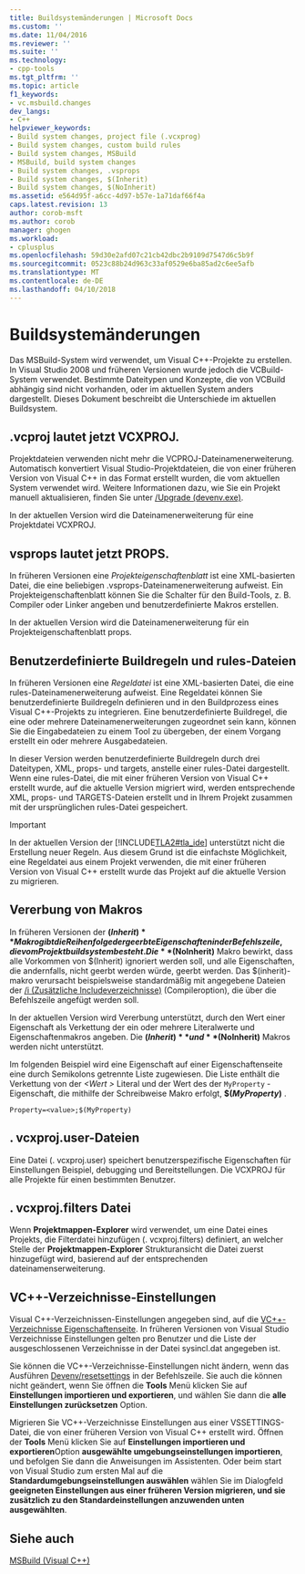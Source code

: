 ```yaml
---
title: Buildsystemänderungen | Microsoft Docs
ms.custom: ''
ms.date: 11/04/2016
ms.reviewer: ''
ms.suite: ''
ms.technology:
- cpp-tools
ms.tgt_pltfrm: ''
ms.topic: article
f1_keywords:
- vc.msbuild.changes
dev_langs:
- C++
helpviewer_keywords:
- Build system changes, project file (.vcxprog)
- Build system changes, custom build rules
- Build system changes, MSBuild
- MSBuild, build system changes
- Build system changes, .vsprops
- Build system changes, $(Inherit)
- Build system changes, $(NoInherit)
ms.assetid: e564d95f-a6cc-4d97-b57e-1a71daf66f4a
caps.latest.revision: 13
author: corob-msft
ms.author: corob
manager: ghogen
ms.workload:
- cplusplus
ms.openlocfilehash: 59d30e2afd07c21cb42dbc2b9109d7547d6c5b9f
ms.sourcegitcommit: 0523c88b24d963c33af0529e6ba85ad2c6ee5afb
ms.translationtype: MT
ms.contentlocale: de-DE
ms.lasthandoff: 04/10/2018
---
```

# <a name="build-system-changes"></a>Buildsystemänderungen
Das MSBuild-System wird verwendet, um Visual C++-Projekte zu erstellen. In Visual Studio 2008 und früheren Versionen wurde jedoch die VCBuild-System verwendet. Bestimmte Dateitypen und Konzepte, die von VCBuild abhängig sind nicht vorhanden, oder im aktuellen System anders dargestellt. Dieses Dokument beschreibt die Unterschiede im aktuellen Buildsystem.  
  
## <a name="vcproj-is-now-vcxproj"></a>.vcproj lautet jetzt VCXPROJ.  
 Projektdateien verwenden nicht mehr die VCPROJ-Dateinamenerweiterung. Automatisch konvertiert Visual Studio-Projektdateien, die von einer früheren Version von Visual C++ in das Format erstellt wurden, die vom aktuellen System verwendet wird. Weitere Informationen dazu, wie Sie ein Projekt manuell aktualisieren, finden Sie unter [/Upgrade (devenv.exe)](/visualstudio/ide/reference/upgrade-devenv-exe).  
  
 In der aktuellen Version wird die Dateinamenerweiterung für eine Projektdatei VCXPROJ.  
  
## <a name="vsprops-is-now-props"></a>vsprops lautet jetzt PROPS.  
 In früheren Versionen eine *Projekteigenschaftenblatt* ist eine XML-basierten Datei, die eine beliebigen .vsprops-Dateinamenerweiterung aufweist. Ein Projekteigenschaftenblatt können Sie die Schalter für den Build-Tools, z. B. Compiler oder Linker angeben und benutzerdefinierte Makros erstellen.  
  
 In der aktuellen Version wird die Dateinamenerweiterung für ein Projekteigenschaftenblatt props.  
  
## <a name="custom-build-rules-and-rules-files"></a>Benutzerdefinierte Buildregeln und rules-Dateien  
 In früheren Versionen eine *Regeldatei* ist eine XML-basierten Datei, die eine rules-Dateinamenerweiterung aufweist. Eine Regeldatei können Sie benutzerdefinierte Buildregeln definieren und in den Buildprozess eines Visual C++-Projekts zu integrieren. Eine benutzerdefinierte Buildregel, die eine oder mehrere Dateinamenerweiterungen zugeordnet sein kann, können Sie die Eingabedateien zu einem Tool zu übergeben, der einem Vorgang erstellt ein oder mehrere Ausgabedateien.  
  
 In dieser Version werden benutzerdefinierte Buildregeln durch drei Dateitypen, XML, props- und targets, anstelle einer rules-Datei dargestellt. Wenn eine rules-Datei, die mit einer früheren Version von Visual C++ erstellt wurde, auf die aktuelle Version migriert wird, werden entsprechende XML, props- und TARGETS-Dateien erstellt und in Ihrem Projekt zusammen mit der ursprünglichen rules-Datei gespeichert.  
  
> [!IMPORTANT]
>  In der aktuellen Version der [!INCLUDE[TLA2#tla_ide](../build/includes/tla2sharptla_ide_md.md)] unterstützt nicht die Erstellung neuer Regeln. Aus diesem Grund ist die einfachste Möglichkeit, eine Regeldatei aus einem Projekt verwenden, die mit einer früheren Version von Visual C++ erstellt wurde das Projekt auf die aktuelle Version zu migrieren.  
  
## <a name="inheritance-macros"></a>Vererbung von Makros  
 In früheren Versionen der **$(Inherit)** Makro gibt die Reihenfolge der geerbte Eigenschaften in der Befehlszeile, die vom Projektbuildsystem besteht. Die **$(NoInherit)** Makro bewirkt, dass alle Vorkommen von $(Inherit) ignoriert werden soll, und alle Eigenschaften, die andernfalls, nicht geerbt werden würde, geerbt werden. Das $(inherit)-makro verursacht beispielsweise standardmäßig mit angegebene Dateien der [/i (Zusätzliche Includeverzeichnisse)](../build/reference/i-additional-include-directories.md) (Compileroption), die über die Befehlszeile angefügt werden soll.  
  
 In der aktuellen Version wird Vererbung unterstützt, durch den Wert einer Eigenschaft als Verkettung der ein oder mehrere Literalwerte und Eigenschaftenmakros angeben. Die **$(Inherit)** und **$(NoInherit)** Makros werden nicht unterstützt.  
  
 Im folgenden Beispiel wird eine Eigenschaft auf einer Eigenschaftenseite eine durch Semikolons getrennte Liste zugewiesen. Die Liste enthält die Verkettung von der  *\<Wert >* Literal und der Wert des der `MyProperty` -Eigenschaft, die mithilfe der Schreibweise Makro erfolgt, **$(***MyProperty***)** .  
  
```  
Property=<value>;$(MyProperty)  
```  
  
## <a name="vcxprojuser-files"></a>. vcxproj.user-Dateien  
 Eine Datei (. vcxproj.user) speichert benutzerspezifische Eigenschaften für Einstellungen Beispiel, debugging und Bereitstellungen. Die VCXPROJ für alle Projekte für einen bestimmten Benutzer.  
  
## <a name="vcxprojfilters-file"></a>. vcxproj.filters Datei  
 Wenn **Projektmappen-Explorer** wird verwendet, um eine Datei eines Projekts, die Filterdatei hinzufügen (. vcxproj.filters) definiert, an welcher Stelle der **Projektmappen-Explorer** Strukturansicht die Datei zuerst hinzugefügt wird, basierend auf der entsprechenden dateinamenserweiterung.  
  
## <a name="vc-directories-settings"></a>VC++-Verzeichnisse-Einstellungen  
 Visual C++-Verzeichnissen-Einstellungen angegeben sind, auf die [VC++-Verzeichnisse Eigenschaftenseite](../ide/vcpp-directories-property-page.md). In früheren Versionen von Visual Studio Verzeichnisse Einstellungen gelten pro Benutzer und die Liste der ausgeschlossenen Verzeichnisse in der Datei sysincl.dat angegeben ist.  
  
 Sie können die VC++-Verzeichnisse-Einstellungen nicht ändern, wenn das Ausführen [Devenv/resetsettings](/visualstudio/ide/reference/resetsettings-devenv-exe) in der Befehlszeile. Sie auch die können nicht geändert, wenn Sie öffnen die **Tools** Menü klicken Sie auf **Einstellungen importieren und exportieren**, und wählen Sie dann die **alle Einstellungen zurücksetzen** Option.  
  
 Migrieren Sie VC++-Verzeichnisse Einstellungen aus einer VSSETTINGS-Datei, die von einer früheren Version von Visual C++ erstellt wird. Öffnen der **Tools** Menü klicken Sie auf **Einstellungen importieren und exportieren**Option **ausgewählte umgebungseinstellungen importieren**, und befolgen Sie dann die Anweisungen im Assistenten. Oder beim start von Visual Studio zum ersten Mal auf die **Standardumgebungseinstellungen auswählen** wählen Sie im Dialogfeld **geeigneten Einstellungen aus einer früheren Version migrieren, und sie zusätzlich zu den Standardeinstellungen anzuwenden unten ausgewählten**.  
  
## <a name="see-also"></a>Siehe auch  
 [MSBuild (Visual C++)](../build/msbuild-visual-cpp.md)